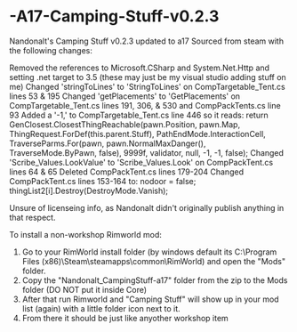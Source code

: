 # -A17-Camping-Stuff-v0.2.3
Nandonalt's Camping Stuff v0.2.3 updated to a17
Sourced from steam with the following changes:

Removed the references to Microsoft.CSharp and System.Net.Http and setting .net target to 3.5 (these may just be my visual studio adding stuff on me)
Changed 'stringToLines' to 'StringToLines' on CompTargetable_Tent.cs lines 53 & 195
Changed 'getPlacements' to 'GetPlacements' on CompTargetable_Tent.cs lines 191, 306, & 530 and CompPackTents.cs line 93
Added a '-1,' to CompTargetable_Tent.cs line 446 so it reads: return GenClosest.ClosestThingReachable(pawn.Position, pawn.Map, ThingRequest.ForDef(this.parent.Stuff), PathEndMode.InteractionCell, TraverseParms.For(pawn, pawn.NormalMaxDanger(), TraverseMode.ByPawn, false), 9999f, validator, null, -1, -1, false);
Changed 'Scribe_Values.LookValue' to 'Scribe_Values.Look' on CompPackTent.cs lines 64 & 65
Deleted CompPackTent.cs lines 179-204
Changed CompPackTent.cs lines 153-164 to:
  nodoor = false;
  thingList2[i].Destroy(DestroyMode.Vanish);

Unsure of licenseing info, as Nandonalt didn't originally publish anything in that respect.

To install a non-workshop Rimworld mod:
1. Go to your RimWorld install folder (by windows default its C:\Program Files (x86)\Steam\steamapps\common\RimWorld) and open the "Mods" folder.
2. Copy the "Nandonalt_CampingStuff-a17" folder from the zip to the Mods folder (DO NOT put it inside Core)
3. After that run Rimworld and "Camping Stuff" will show up in your mod list (again) with a little folder icon next to it.
4. From there it should be just like anyother workshop item
